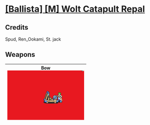 # [\[Ballista\] \[M\] Wolt Catapult Repal](./)
## Credits

Spud, Ren_Ookami, St. jack

## Weapons

| <b>Bow</b><br/><img alt="Bow animation" src="./5.%20Bow/Bow.gif"/> |
| :---: |
